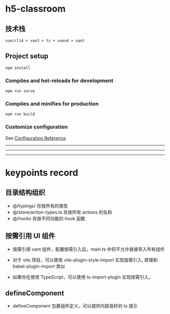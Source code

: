 # h5-classroom

## 技术栈

`vue/cli4 + vue3 + ts + vuex4 + vant`

## Project setup

```
npm install
```

### Compiles and hot-reloads for development

```
npm run serve
```

### Compiles and minifies for production

```
npm run build
```

### Customize configuration

See [Configuration Reference](https://cli.vuejs.org/config/).

<hr>
<hr>
<hr>

# keypoints record

## 目录结构组织

- @/typings/ 存放所有的类型
- @/store/action-types.ts 存放所有 actions 的名称
- @/hooks 存放不同功能的 hook 函数

## 按需引用 UI 组件

- 按需引用 vant 组件，配置按需引入后，main.ts 中将不允许直接导入所有组件

- 对于 vite 项目，可以使用 vite-plugin-style-import 实现按需引入, 原理和 babel-plugin-import 类似

- 如果你在使用 TypeScript，可以使用 ts-import-plugin 实现按需引入。

## defineComponent

- defineComponent 包裹组件定义，可以提供内部良好的 ts 提示

